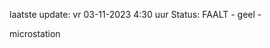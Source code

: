 laatste update: 
vr 03-11-2023  4:30   uur 
Status: FAALT - geel - 
<div class="service R">microstation</div>